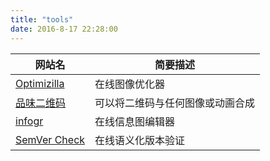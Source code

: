 ```yaml
---
title: "tools"
date: 2016-8-17 22:28:00
---
```


|网站名|简要描述|
|-|-|
|[Optimizilla](http://optimizilla.com/zh/)|在线图像优化器|
|[品味二维码](http://www.pinweima.com/)|可以将二维码与任何图像或动画合成|
|[infogr](https://infogr.am/)|在线信息图编辑器|
|[SemVer Check](http://jubianchi.github.io/semver-check/)|在线语义化版本验证|
